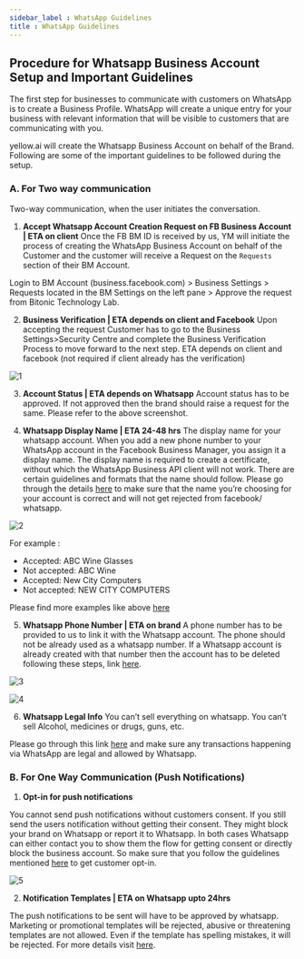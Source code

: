 ```yaml
---
sidebar_label : WhatsApp Guidelines
title : WhatsApp Guidelines
---
```


## Procedure for Whatsapp Business Account Setup and Important Guidelines

The first step for businesses to communicate with customers on WhatsApp is to create a Business Profile. WhatsApp will create a unique entry for your business with relevant information that will be visible to customers that are communicating with you.


yellow.ai will create the Whatsapp Business Account on behalf of the Brand. Following are some of the important guidelines to be followed during the setup. 


### A. For Two way communication

Two-way communication, when the user initiates the conversation. 

1. **Accept Whatsapp Account Creation Request on FB Business Account | ETA on client**
Once the FB BM ID is received by us, YM will initiate the process of creating the WhatsApp Business Account on behalf of the Customer and the customer will receive a Request on the `Requests` section of their BM Account. 

Login to BM Account (business.facebook.com) > Business Settings > Requests located in the BM Settings on the left pane > Approve the request from Bitonic Technology Lab.



2. **Business Verification | ETA depends on client and Facebook**
Upon accepting the request Customer has to go to the Business Settings>Security Centre and complete the Business Verification Process to move forward to the next step.  ETA depends on client and facebook (not required if client already has the verification)

![1](https://i.imgur.com/dAmOql9.png)


3. **Account Status | ETA depends on Whatsapp**
Account status has to be approved. If not approved then the brand should raise a request for the same. Please refer to the above screenshot.



4. **Whatsapp Display Name | ETA 24-48 hrs**
The display name for your whatsapp account. When you add a new phone number to your WhatsApp account in the Facebook Business Manager, you assign it a display name. The display name is required to create a certificate, without which the WhatsApp Business API client will not work. There are certain guidelines and formats that the name should follow. Please go through the details [here](https://developers.facebook.com/docs/whatsapp/guides/display-name) to make sure that the name you’re choosing for your account is correct and will not get rejected from facebook/ whatsapp. 


![2](https://i.imgur.com/78MQfbV.png)


For example : 

- Accepted: ABC Wine Glasses
- Not accepted: ABC Wine
- Accepted: New City Computers
- Not accepted: NEW CITY COMPUTERS


Please find more examples like above [here](https://developers.facebook.com/docs/whatsapp/guides/display-name)


5. **Whatsapp Phone Number | ETA on brand**
A phone number has to be provided to us to link it with the Whatsapp account. The phone should not be already used as a whatsapp number. If a Whatsapp account is already created with that number then the account has to be deleted following these steps, link [here](https://developers.facebook.com/docs/whatsapp/guides/phone-number). 

![3](https://i.imgur.com/BxzN2er.png)

![4](https://i.imgur.com/TFByvKO.png)


6. **Whatsapp Legal Info**
You can’t sell everything on whatsapp. You can’t sell Alcohol, medicines or drugs, guns, etc. 

Please go through this link [here](https://www.whatsapp.com/legal/commerce-policy/?fbclid=IwAR1bUhzcX7Wo76FoKH6pNgnt1J2PxCUqtjsLOZ0DeRTGJYtgPgmgzC7_bXM) and make sure any transactions happening via WhatsApp are legal and allowed by Whatsapp. 


### **B. For One Way Communication (Push Notifications)**

1. **Opt-in for push notifications**

You cannot send push notifications without customers consent. If you still send the users notification without getting their consent. They might block your brand on Whatsapp or report it to Whatsapp. In both cases Whatsapp can either contact you to show them the flow for getting consent or directly block the business account. So make sure that you follow the guidelines mentioned [here](https://developers.facebook.com/docs/whatsapp/guides/opt-in/) to get customer opt-in. 

![5](https://i.imgur.com/9rJQPUM.png)

2. **Notification Templates | ETA on Whatsapp upto 24hrs**

The push notifications to be sent will have to be approved by whatsapp. Marketing or promotional templates will be rejected, abusive or threatening templates are not allowed. Even if the template has spelling mistakes, it will be rejected. For more details visit [here](https://developers.facebook.com/docs/whatsapp/message-templates/guidelines).